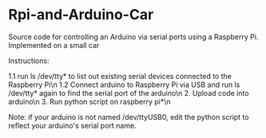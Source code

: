 # Rpi-and-Arduino-Car
Source code for controlling an Arduino via serial ports using a Raspberry Pi. Implemented on a small car

Instructions:

1.1 run ls /dev/tty* to list out existing serial devices connected to the Raspberry Pi\n
1.2 Connect arduino to Raspberry Pi via USB and run ls /dev/tty* again to find the serial port of the arduino\n
2. Upload code into arduino\n
3. Run python script on raspberry pi*\n


Note: if your arduino is not named /dev/ttyUSB0, edit the python script to reflect your arduino's serial port name.
